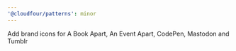 ```yaml
---
'@cloudfour/patterns': minor
---
```


Add brand icons for A Book Apart, An Event Apart, CodePen, Mastodon and Tumblr
